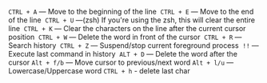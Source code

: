  `CTRL + A` — Move to the beginning of the line
 `CTRL + E` — Move to the end of the line
 `CTRL + U` —(zsh) If you're using the zsh, this will clear the entire line
 `CTRL + K` — Clear the characters on the line after the current cursor position
 `CTRL + W` — Delete the word in front of the cursor
 `CTRL + R` — Search history
 `CTRL + Z` — Suspend/stop current foreground process
 `!!` — Execute last command in history
 `ALT + D` — Delete the word after the cursor
`Alt + f/b` — Move cursor to previous/next word
`Alt + l/u` — Lowercase/Uppercase word
`CTRL + h` - delete last char